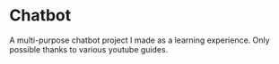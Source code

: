 # Chatbot
A multi-purpose chatbot project I made as a learning experience. Only possible thanks to various youtube guides.
